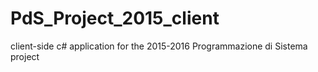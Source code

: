 # PdS_Project_2015_client
client-side c# application for the 2015-2016 Programmazione di Sistema project
